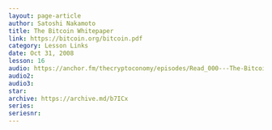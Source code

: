```yaml
---
layout: page-article
author: Satoshi Nakamoto
title: The Bitcoin Whitepaper
link: https://bitcoin.org/bitcoin.pdf
category: Lesson Links
date: Oct 31, 2008
lesson: 16
audio: https://anchor.fm/thecryptoconomy/episodes/Read_000---The-Bitcoin-Whitepaper-Satoshi-Nakamoto-edvef5/a-a265gsa
audio2: 
audio3: 
star: 
archive: https://archive.md/b7ICx
series: 
seriesnr: 
---
```

